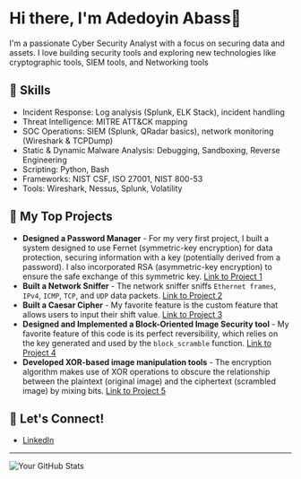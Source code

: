 # Hi there, I'm Adedoyin Abass👋

I'm a passionate Cyber Security Analyst with a focus on securing data and assets. I love building security tools and exploring new technologies like cryptographic tools, SIEM tools, and Networking tools

## 🌱 Skills
* Incident Response: Log analysis (Splunk, ELK Stack), incident handling
* Threat Intelligence: MITRE ATT&CK mapping
* SOC Operations: SIEM (Splunk, QRadar basics), network monitoring (Wireshark & TCPDump)
* Static & Dynamic Malware Analysis: Debugging, Sandboxing, Reverse Engineering
* Scripting: Python, Bash
* Frameworks: NIST CSF, ISO 27001, NIST 800-53
* Tools: Wireshark, Nessus, Splunk, Volatility

## 🔭 My Top Projects
* **Designed a Password Manager** - For my very first project, I built a system designed to use Fernet (symmetric-key encryption) for data protection, securing information with a key (potentially derived from a password). I also incorporated RSA (asymmetric-key encryption) to ensure the safe exchange of this symmetric key. [Link to Project 1](https://github.com/Ubuntu-Dekiru/Password_Manager)
* **Built a Network Sniffer** - The network sniffer sniffs `Ethernet frames`, `IPv4`, `ICMP`, `TCP`, and `UDP` data packets. [Link to Project 2](https://github.com/Ubuntu-Dekiru/codealpha_tasks_network_sniffer)
* **Built a Caesar Cipher** - My favorite feature is the custom feature that allows users to input their shift value. [Link to Project 3](https://github.com/Ubuntu-Dekiru/PRODIGY_CS_01)
*  **Designed and Implemented a Block-Oriented Image Security tool** - My favorite feature of this code is its perfect reversibility, which relies on the key generated and used by the `block_scramble` function. [Link to Project 4](https://github.com/Ubuntu-Dekiru/PRODIGY_CS_01)
*  **Developed XOR-based image manipulation tools** - The encryption algorithm makes use of XOR operations to obscure the relationship between the plaintext (original image) and the ciphertext (scrambled image) by mixing bits. [Link to Project 5](https://github.com/Ubuntu-Dekiru/xor_image_manipulation)
  
## 💬 Let's Connect!
* [LinkedIn](https://linkedin.com/in/adedoyin-abass)

---
![Your GitHub Stats](https://github-readme-stats.vercel.app/api?username=Ubuntu-Dekiru&show_icons=true&theme=radical)
